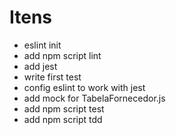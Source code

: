 # Itens
- eslint init
- add npm script lint
- add jest
- write first test
- config eslint to work with jest
- add mock for TabelaFornecedor.js
- add npm script test
- add npm script tdd
